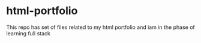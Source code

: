 # html-portfolio
This repo has set of files related to my html portfolio and iam in the phase of learning full stack 

